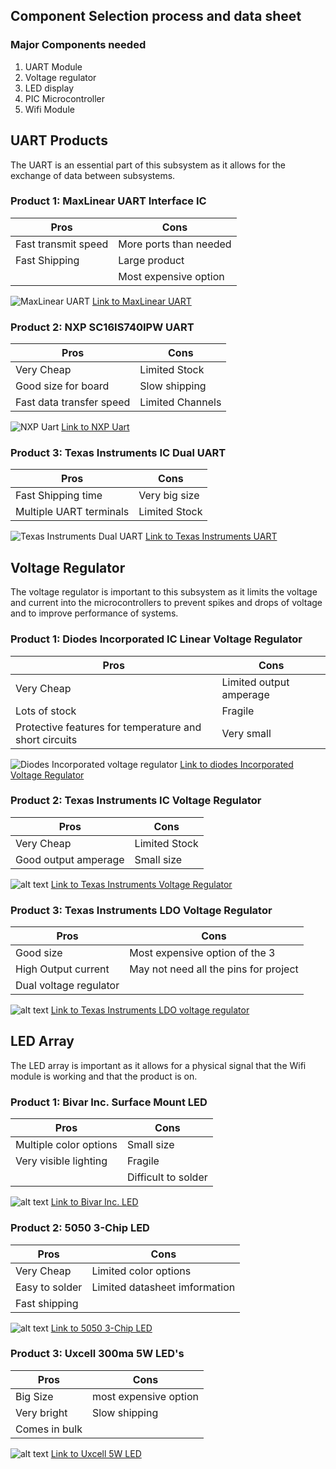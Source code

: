 ## Component Selection process and data sheet

### Major Components needed

1. UART Module
2. Voltage regulator
3. LED display
4. PIC Microcontroller
5. Wifi Module



## UART Products
The UART is an essential part of this subsystem as it allows for the exchange of data between subsystems.

### Product 1: MaxLinear UART Interface IC

Pros                 |  Cons 
---------------------|----------------
 Fast transmit speed | More ports than needed
Fast Shipping        | Large product
                     | Most expensive option

![MaxLinear UART](UARTpic1.webp)
[Link to MaxLinear UART](https://www.mouser.com/ProductDetail/MaxLinear/ST16C554CQ64-F?qs%3DsGAEpiMZZMuyKkoWRCJ2WK2LkBH%2Fe8DzpnRsCY%2FOJKM%3D)

### Product 2: NXP SC16IS740IPW UART

Pros                      |  Cons 
--------------------------|----------------
Very Cheap                | Limited Stock
Good size for board       | Slow shipping
Fast data transfer speed  | Limited Channels

![NXP Uart](UART2.jpg)
[Link to NXP Uart](https://www.futureelectronics.com/p/semiconductors--signal-interface--uart/sc16is740ipw-112-nxp-7849771)

### Product 3: Texas Instruments IC Dual UART

Pros                      |  Cons 
--------------------------|----------------
Fast Shipping time        | Very big size
Multiple UART terminals   | Limited Stock

![Texas Instruments Dual UART](UART3.jpg)
[Link to Texas Instruments UART](https://www.digikey.com/en/products/detail/texas-instruments/TL16C2550PFBR/2451287?gQT=2)

## Voltage Regulator
The voltage regulator is important to this subsystem as it limits the voltage and current into the microcontrollers to prevent spikes and drops of voltage and to improve performance of systems.

### Product 1: Diodes Incorporated IC Linear Voltage Regulator

Pros                                                    |  Cons 
--------------------------------------------------------|----------------
Very Cheap                                              | Limited output amperage
Lots of stock                                           | Fragile
Protective features for temperature and short circuits  | Very small

![Diodes Incorporated voltage regulator](VoltageReg1-1.jpg)
[Link to diodes Incorporated Voltage Regulator](https://www.digikey.com/en/products/detail/diodes-incorporated/AS78L05RTR-G1/8545831?gQT=1)

### Product 2: Texas Instruments IC Voltage Regulator

Pros                      |  Cons 
--------------------------|----------------
Very Cheap                | Limited Stock
Good output amperage      | Small size

![alt text](VoltReg2.jpg)
[Link to Texas Instruments Voltage Regulator](https://www.digikey.com/en/products/detail/texas-instruments/TLV70245DBVT/3313487?gclsrc=aw.ds&&utm_adgroup=Texas%20Instruments&utm_source=google&utm_medium=cpc&utm_campaign=PMax%20Shopping_Supplier_Texas%20Instruments&utm_term=&utm_content=Texas%20Instruments&utm_id=go_cmp-17816159938_adg-_ad-__dev-c_ext-_prd-3313487_sig-CjwKCAiAtYy9BhBcEiwANWQQL6YN1oEZa4xfyE7WO1s_B3ArOTaa2NjwByYHu9_ywzZCVhIErApSexoC3EAQAvD_BwE&gad_source=1&gclid=CjwKCAiAtYy9BhBcEiwANWQQL6YN1oEZa4xfyE7WO1s_B3ArOTaa2NjwByYHu9_ywzZCVhIErApSexoC3EAQAvD_BwE&gclsrc=aw.ds)

### Product 3: Texas Instruments LDO Voltage Regulator

Pros                      |  Cons 
--------------------------|----------------
Good size                 | Most expensive option of the 3
High Output current       | May not need all the pins for project
Dual voltage regulator    | 

![alt text](VoltReg3.webp)
[Link to Texas Instruments LDO voltage regulator](https://www.mouser.com/ProductDetail/Texas-Instruments/TPS70102PWP?qs%3DbkMXpVdiF41JmXPuczOpzA%3D%3D%26mgh%3D1%26srsltid%3DAfmBOoqtSqjdChy1NdfwYW6UW45uYxGgOzW0J132YBuycw3jOd45rfBqCuM%26gQT%3D1)

## LED Array
The LED array is important as it allows for a physical signal that the Wifi module is working and that the product is on.

### Product 1: Bivar Inc. Surface Mount LED

Pros                      |  Cons 
--------------------------|----------------
Multiple color options    | Small size
Very visible lighting     | Fragile
                          | Difficult to solder

![alt text](LED1.jpg)
[Link to Bivar Inc. LED](https://www.digikey.com/en/products/detail/bivar-inc/SM1204RGB/22671473?gQT%3D0)

### Product 2: 5050 3-Chip LED

Pros               |  Cons 
-------------------|----------------
Very Cheap         | Limited color options
Easy to solder     | Limited datasheet imformation
Fast shipping      | 

![alt text](LED2.webp)
[Link to 5050 3-Chip LED](https://www.superbrightleds.com/5050-smd-led-rgb-surface-mount-led-with-120-degree-viewing-angle-5050-smd-led?utm_campaign%3Dorganic-shopping%26utm_source%3Dgoogle%26utm_medium%3Dorganic%26utm_content%3D5050-RGB%26srsltid%3DAfmBOooJD4D2FlV9ukr4DnvELExSd1mPQ7Bp3z10UX3Wtdf2yv3rNDuDGCw%26gQT%3D0)

### Product 3: Uxcell 300ma 5W LED's

Pros           |  Cons 
---------------|----------------
Big Size       | most expensive option
Very bright    | Slow shipping
Comes in bulk  |

![alt text](LED3.webp)
[Link to Uxcell 5W LED](https://www.harfington.com/products/p-g0371e78e?currency%3DUSD%26variant%3D42123817255161%26utm_source%3Dgoogle%26utm_medium%3Dcpc%26utm_campaign%3DGoogle%2BShopping%26stkn%3Df8e35277684b%26srsltid%3DAfmBOopDPs2dY0Yu_6We4VzthXQTzpV-xCvpU5PApDJU0VGKCbteNZTKDkA%26gQT%3D0)

